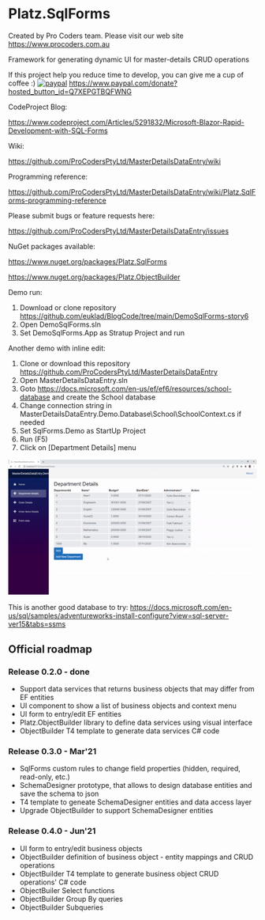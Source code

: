 # Platz.SqlForms

Created by Pro Coders team.
Please visit our web site https://www.procoders.com.au

Framework for generating dynamic UI for master-details CRUD operations

If this project help you reduce time to develop, you can give me a cup of coffee :)
[![paypal](https://www.paypalobjects.com/en_US/i/btn/btn_donateCC_LG.gif)](Q7XEPGTBQFWNG)
https://www.paypal.com/donate?hosted_button_id=Q7XEPGTBQFWNG

CodeProject Blog:

https://www.codeproject.com/Articles/5291832/Microsoft-Blazor-Rapid-Development-with-SQL-Forms

Wiki:

https://github.com/ProCodersPtyLtd/MasterDetailsDataEntry/wiki

Programming reference:

https://github.com/ProCodersPtyLtd/MasterDetailsDataEntry/wiki/Platz.SqlForms-programming-reference

Please submit bugs or feature requests here: 

https://github.com/ProCodersPtyLtd/MasterDetailsDataEntry/issues

NuGet packages available:

https://www.nuget.org/packages/Platz.SqlForms

https://www.nuget.org/packages/Platz.ObjectBuilder

Demo run:
1. Download or clone repository https://github.com/euklad/BlogCode/tree/main/DemoSqlForms-story6
2. Open DemoSqlForms.sln
3. Set DemoSqlForms.App as Stratup Project and run

Another demo with inline edit:
1. Clone or download this repository https://github.com/ProCodersPtyLtd/MasterDetailsDataEntry
2. Open MasterDetailsDataEntry.sln
3. Goto https://docs.microsoft.com/en-us/ef/ef6/resources/school-database and create the School database 
4. Change connection string in MasterDetailsDataEntry.Demo.Database\School\SchoolContext.cs if needed
5. Set  SqlForms.Demo as StartUp Project
6. Run (F5)
7. Click on [Department Details] menu

<img src="https://github.com/ProCodersPtyLtd/MasterDetailsDataEntry/blob/main/MasterDetails3.gif">

This is another good database to try:
https://docs.microsoft.com/en-us/sql/samples/adventureworks-install-configure?view=sql-server-ver15&tabs=ssms

## Official roadmap 
### Release 0.2.0 - done
- Support data services that returns business objects that may differ from EF entities
- UI component to show a list of business objects and context menu
- UI form to entry/edit EF entities
- Platz.ObjectBuilder library to define data services using visual interface
- ObjectBuilder T4 template to generate data services C# code
### Release 0.3.0 - Mar'21 
- SqlForms custom rules to change field properties (hidden, required, read-only, etc.)
- SchemaDesigner prototype, that allows to design database entities and save the schema to json
- T4 template to geneate SchemaDesigner entities and data access layer
- Upgrade ObjectBuilder to support SchemaDesigner entities
### Release 0.4.0 - Jun'21
- UI form to entry/edit business objects
- ObjectBuilder definition of business object - entity mappings and CRUD operations
- ObjectBuilder T4 template to generate business object CRUD operations' C# code
- ObjectBuiler Select functions
- ObjectBuilder Group By queries
- ObjectBuilder Subqueries
